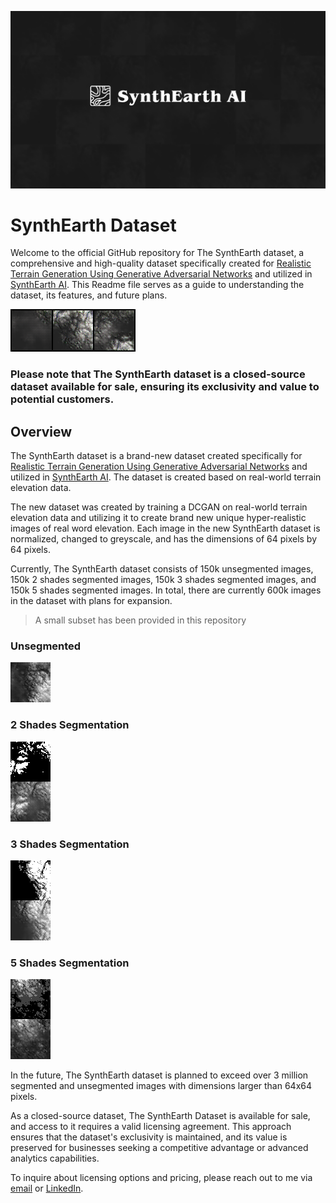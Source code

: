 ![d](banner.png)
# SynthEarth Dataset
Welcome to the official GitHub repository for The SynthEarth dataset, a comprehensive and high-quality dataset specifically created for [Realistic Terrain Generation Using Generative Adversarial Networks](https://github.com/Mayonaka88/Realistic-Terrain-Generation-Using-Generative-Adversarial-Networks) and utilized in [SynthEarth AI](https://mayonaka88.itch.io/synthearth-ai). This Readme file serves as a guide to understanding the dataset, its features, and future plans. 

![d](sample_27.png)

### Please note that The SynthEarth dataset is a closed-source dataset available for sale, ensuring its exclusivity and value to potential customers.


## Overview

The SynthEarth dataset is a brand-new dataset created specifically for [Realistic Terrain Generation Using Generative Adversarial Networks]() and utilized in [SynthEarth AI](https://mayonaka88.itch.io/synthearth-ai). The dataset is created based on real-world terrain elevation data.

The new dataset was created by training a DCGAN on real-world terrain elevation data and utilizing it to create brand new unique hyper-realistic images of real word elevation. Each image in the new SynthEarth dataset is normalized, changed to greyscale, and has the dimensions of 64 pixels by 64 pixels.

Currently, The SynthEarth dataset consists of 150k unsegmented images, 150k 2 shades segmented images, 150k 3 shades segmented images, and 150k 5 shades segmented images. In total, there are currently 600k images in the dataset with plans for expansion.

> A small subset has been provided in this repository

### Unsegmented
![d](Subset/No%20Segmentation/113.png) 

### 2 Shades Segmentation
![d](Subset/2%20Shade%20Segmentation/35.png) 

### 3 Shades Segmentation
![d](Subset/3%20Shade%20Segmentation/30043.png) 

### 5 Shades Segmentation
![d](Subset/5%20Shade%20Segmentation/4.png) 



In the future, The SynthEarth dataset is planned to exceed over 3 million segmented and unsegmented images with dimensions larger than 64x64 pixels.

As a closed-source dataset, The SynthEarth Dataset is available for sale, and access to it requires a valid licensing agreement. This approach ensures that the dataset's exclusivity is maintained, and its value is preserved for businesses seeking a competitive advantage or advanced analytics capabilities.

To inquire about licensing options and pricing, please reach out to me via [email](abdallah.elabora@gmail.com) or [LinkedIn](https://www.linkedin.com/in/abdallah-elabora-0942a6233/).



 
